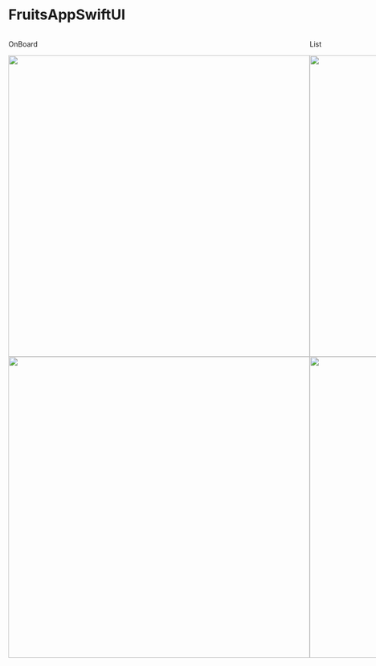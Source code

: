 # FruitsAppSwiftUI

<div style="display: flex;">
  <div>
    <p>OnBoard</p>
    <img height="600" src="https://i.ibb.co/Vj5bTx7/Screen-Shot-2021-05-07-at-1-10-06-PM.png">
    <img height="600" src="https://i.ibb.co/qr0FKRM/Screen-Shot-2021-05-07-at-1-13-09-PM.pngg">
  </div>
  
  <div>
    <p>List</p>
    <img height="600" src="https://i.ibb.co/kXtRpty/Screen-Shot-2021-05-07-at-1-10-26-PM.png">
    <img height="600" src="https://i.ibb.co/tYF1wSJ/Screen-Shot-2021-05-07-at-1-12-03-PM.png">
  </div>
  
  <div>
  <p>Detail</p>
  <img height="600" src="https://i.ibb.co/rykYzbF/Screen-Shot-2021-05-07-at-1-11-07-PM.png">
  <img height="600" src="https://i.ibb.co/qdXRfNB/Screen-Shot-2021-05-07-at-1-12-42-PM.png"> 
  <div/>
  
  <div>
  <p>Detail</p>
  <img height="600" src="https://i.ibb.co/7WHcC19/Screen-Shot-2021-05-07-at-1-11-20-PM.png">
  <img height="600" src="https://i.ibb.co/qdXRfNB/Screen-Shot-2021-05-07-at-1-12-42-PM.png"> 
  <div/>
  
  <div>
  <p>Settings</p>
  <img height="600" src="https://i.ibb.co/M5nm8L4/Screen-Shot-2021-05-07-at-1-11-39-PM.png">
  <img height="600" src="https://i.ibb.co/tKMv7LJ/Screen-Shot-2021-05-07-at-1-12-15-PM.png"> 
  <div/>
  
  <div>
  <p>App</p>
  <img height="600" src="https://media.giphy.com/media/6CI3E8shLVKDVdgc7f/giphy.gif">
  <div/>
</div>
